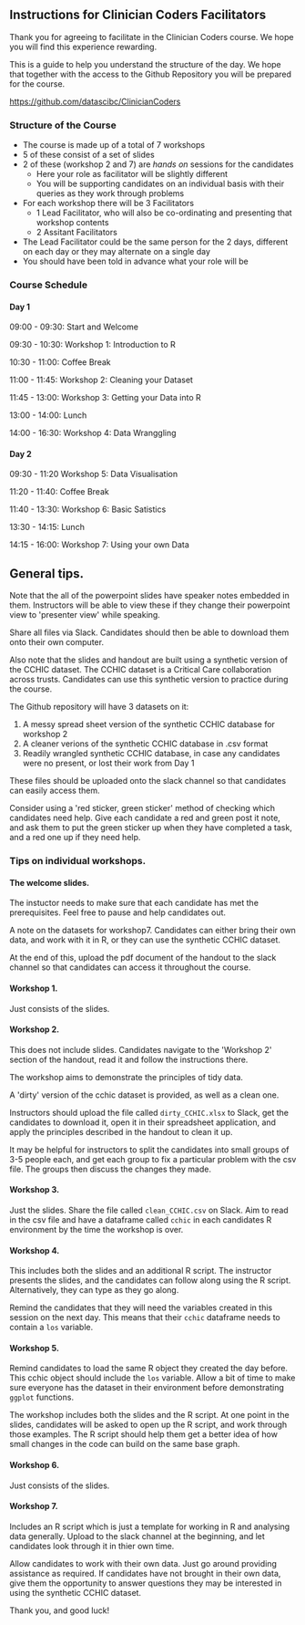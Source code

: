 ## Instructions for Clinician Coders Facilitators

Thank you for agreeing to facilitate in the Clinician Coders course. We hope you will find this experience rewarding.  
  
  
This is a guide to help you understand the structure of the day. We hope that together with the access to the Github Repository you will be prepared for the course. 

<https://github.com/datascibc/ClinicianCoders>

### Structure of the Course

- The course is made up of a total of 7 workshops
- 5 of these consist of a set of slides
- 2 of these (workshop 2 and 7) are *hands on* sessions for the candidates
    - Here your role as facilitator will be slightly different
    - You will be supporting candidates on an individual basis with their queries as they work through problems
- For each workshop there will be 3 Facilitators
    - 1 Lead Facilitator, who will also be co-ordinating and presenting that workshop contents
    - 2 Assitant Facilitators
- The Lead Facilitator could be the same person for the 2 days, different on each day or they may alternate on a single day
- You should have been told in advance what your role will be

### Course Schedule

#### Day 1

09:00 - 09:30:   Start and Welcome

09:30 - 10:30:   Workshop 1: Introduction to R

10:30 - 11:00:   Coffee Break

11:00 - 11:45:   Workshop 2: Cleaning your Dataset

11:45 - 13:00:   Workshop 3: Getting your Data into R

13:00 - 14:00:   Lunch

14:00 - 16:30:   Workshop 4: Data Wranggling

#### Day 2

09:30 - 11:20 Workshop 5: Data Visualisation

11:20 - 11:40:   Coffee Break

11:40 - 13:30:   Workshop 6: Basic Satistics

13:30 - 14:15:   Lunch

14:15 - 16:00:   Workshop 7: Using your own Data


## General tips.

Note that the all of the powerpoint slides have speaker notes embedded in them. Instructors will be able to view these if they change their powerpoint view to 'presenter view' while speaking.

Share all files via Slack. Candidates should then be able to download them onto their own computer. 

Also note that the slides and handout are built using a synthetic version of the CCHIC dataset. The CCHIC dataset is a Critical Care collaboration across trusts. Candidates can use this synthetic version to practice during the course.  

The Github repository will have 3 datasets on it:
1) A messy spread sheet version of the synthetic CCHIC database for workshop 2
2) A cleaner verions of the synthetic CCHIC database in .csv format
3) Readily wrangled synthetic CCHIC database, in case any candidates were no present, or lost their work from Day 1 

These files should be uploaded onto the slack channel so that candidates can easily access them. 

Consider using a 'red sticker, green sticker' method of checking which candidates need help. Give each candidate a red and green post it note, and ask them to put the green sticker up when they have completed a task, and a red one up if they need help. 

### Tips on individual workshops.

#### The welcome slides.

The instuctor needs to make sure that each candidate has met the prerequisites. Feel free to pause and help candidates out.

A note on the datasets for workshop7. Candidates can either bring their own data, and work with it in R, or they can use the synthetic CCHIC dataset. 

At the end of this, upload the pdf document of the handout to the slack channel so that candidates can access it throughout the course. 


#### Workshop 1. 

Just consists of the slides. 

#### Workshop 2.

This does not include slides. Candidates navigate to the 'Workshop 2' section of the handout, read it and follow the instructions there. 

The workshop aims to demonstrate the principles of tidy data. 

A 'dirty' version of the cchic dataset is provided, as well as a clean one. 

Instructors should upload the file called `dirty_CCHIC.xlsx` to Slack, get the candidates to download it, open it in their spreadsheet application, and apply the principles described in the handout to clean it up. 

It may be helpful for instructors to split the candidates into small groups of 3-5 people each, and get each group to fix a particular problem with the csv file. The groups then discuss the changes they made.

#### Workshop 3.

Just the slides. 
Share the file called `clean_CCHIC.csv` on Slack. Aim to read in the csv file and have a dataframe called `cchic` in each candidates R environment by the time the workshop is over. 

#### Workshop 4.

This includes both the slides and an additional R script. The instructor presents the slides, and the candidates can follow along using the R script. Alternatively, they can type as they go along. 

Remind the candidates that they will need the variables created in this session on the next day. This means that their `cchic` dataframe needs to contain a `los` variable. 

#### Workshop 5.

Remind candidates to load the same R object they created the day before. This cchic object should include the `los` variable. Allow a bit of time to make sure everyone has the dataset in their environment before demonstrating `ggplot` functions. 

The workshop includes both the slides and the R script. At one point in the slides, candidates will be asked to open up the R script, and work through those examples. The R script should help them get a better idea of how small changes in the code can build on the same base graph. 

#### Workshop 6.

Just consists of the slides.

#### Workshop 7.

Includes an R script which is just a template for working in R and analysing data generally. Upload to the slack channel at the beginning, and let candidates look through it in thier own time.

Allow candidates to work with their own data. Just go around providing assistance as required. If candidates have not brought in their own data, give them the opportunity to answer questions they may be interested in using the synthetic CCHIC dataset. 


Thank you, and good luck!
